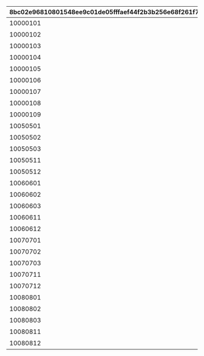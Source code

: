 |8bc02e96810801548ee9c01de05fffaef44f2b3b256e68f261f7b23f5ba211ee|a1ae9c5f262b333df3dd7dff784870cbdff342ee3fc367428f7de09a6cb390ce|8c0611d8c2fd3dd361c9b61a7f2b6153f9a63a71eed021b76cfbabd67dfe4323|8a7ae6b7a655a421f4189df9df119ca53439cf8884dc6c438340f9d43b9295db|5f12632a69a4266a32f651a3a0495621819dfd44143252b460c85a4da1b626bd|f7841d37e3b511d7042f69ceb6c5105cc541fecdfe09e4ebfe9631f4db3e8a2b|1ceff9d9c950de98190215b204c5aa30733b0d767180d164d3c1d1af09c67d9c|c294deefc92a34e33b27266eb99acdee87b244b37fe317aaa1873d10d395bde3|636b11ee10f70ece9f9f8bb17744f410195893ad1a808cf50b614de8478849b9|16dec4148e1ffe9d2a67d033ebc14f60be267e9ec8b13b4c324a6d08c1a4f037|c737fafc127b062b31a9d0c0f4915b27ebbf9b2b992593b6f2b0f578ee707c63|
| --- | --- | --- | --- | --- | --- | --- | --- | --- | --- | --- |
|10000101|1000|10|1回バトルしよう|7000|0|0|1|10000101|2021/08/17 12:00:00|2021/08/24 11:59:59|
|10000102|1000|10|5回バトルしよう|7000|0|0|5|10000102|2021/08/17 12:00:00|2021/08/24 11:59:59|
|10000103|1000|10|10回バトルしよう|7000|0|0|10|10000103|2021/08/17 12:00:00|2021/08/24 11:59:59|
|10000104|1000|10|15回バトルしよう|7000|0|0|15|10000104|2021/08/17 12:00:00|2021/08/24 11:59:59|
|10000105|1000|10|20回バトルしよう|7000|0|0|20|10000105|2021/08/17 12:00:00|2021/08/24 11:59:59|
|10000106|1000|10|25回バトルしよう|7000|0|0|25|10000106|2021/08/17 12:00:00|2021/08/24 11:59:59|
|10000107|1000|10|30回バトルしよう|7000|0|0|30|10000107|2021/08/17 12:00:00|2021/08/24 11:59:59|
|10000108|1000|10|35回バトルしよう|7000|0|0|35|10000108|2021/08/17 12:00:00|2021/08/24 11:59:59|
|10000109|1000|10|40回バトルしよう|7000|0|0|40|10000109|2021/08/17 12:00:00|2021/08/24 11:59:59|
|10050501|1005|50|ミソラに累積300万ダメージ与えよう|7001|1005|0|3000000|10050501|2021/08/17 12:00:00|2021/08/24 11:59:59|
|10050502|1005|50|ミソラに累積900万ダメージ与えよう|7001|1005|0|9000000|10050502|2021/08/17 12:00:00|2021/08/24 11:59:59|
|10050503|1005|50|ミソラに累積1500万ダメージ与えよう|7001|1005|0|15000000|10050503|2021/08/17 12:00:00|2021/08/24 11:59:59|
|10050511|1005|51|ミソラに1度のバトルで100万ダメージ与えよう|7002|1005|1000000|1|10050511|2021/08/17 12:00:00|2021/08/24 11:59:59|
|10050512|1005|51|ミソラに1度のバトルで300万ダメージ与えよう|7002|1005|3000000|1|10050512|2021/08/17 12:00:00|2021/08/24 11:59:59|
|10060601|1006|60|ランファに累積500万ダメージ与えよう|7001|1006|0|5000000|10060601|2021/08/17 12:00:00|2021/08/24 11:59:59|
|10060602|1006|60|ランファに累積1500万ダメージ与えよう|7001|1006|0|15000000|10060602|2021/08/17 12:00:00|2021/08/24 11:59:59|
|10060603|1006|60|ランファに累積2400万ダメージ与えよう|7001|1006|0|24000000|10060603|2021/08/17 12:00:00|2021/08/24 11:59:59|
|10060611|1006|61|ランファに1度のバトルで200万ダメージ与えよう|7002|1006|2000000|1|10060611|2021/08/17 12:00:00|2021/08/24 11:59:59|
|10060612|1006|61|ランファに1度のバトルで500万ダメージ与えよう|7002|1006|5000000|1|10060612|2021/08/17 12:00:00|2021/08/24 11:59:59|
|10070701|1007|70|アゾールドに累積300万ダメージ与えよう|7001|1007|0|3000000|10070701|2021/08/17 12:00:00|2021/08/24 11:59:59|
|10070702|1007|70|アゾールドに累積900万ダメージ与えよう|7001|1007|0|9000000|10070702|2021/08/17 12:00:00|2021/08/24 11:59:59|
|10070703|1007|70|アゾールドに累積1500万ダメージ与えよう|7001|1007|0|15000000|10070703|2021/08/17 12:00:00|2021/08/24 11:59:59|
|10070711|1007|71|アゾールドに1度のバトルで100万ダメージ与えよう|7002|1007|1000000|1|10070711|2021/08/17 12:00:00|2021/08/24 11:59:59|
|10070712|1007|71|アゾールドに1度のバトルで300万ダメージ与えよう|7002|1007|3000000|1|10070712|2021/08/17 12:00:00|2021/08/24 11:59:59|
|10080801|1008|80|カリザに累積500万ダメージ与えよう|7001|1008|0|5000000|10080801|2021/08/17 12:00:00|2021/08/24 11:59:59|
|10080802|1008|80|カリザに累積1500万ダメージ与えよう|7001|1008|0|15000000|10080802|2021/08/17 12:00:00|2021/08/24 11:59:59|
|10080803|1008|80|カリザに累積2400万ダメージ与えよう|7001|1008|0|24000000|10080803|2021/08/17 12:00:00|2021/08/24 11:59:59|
|10080811|1008|81|カリザに1度のバトルで200万ダメージ与えよう|7002|1008|2000000|1|10080811|2021/08/17 12:00:00|2021/08/24 11:59:59|
|10080812|1008|81|カリザに1度のバトルで500万ダメージ与えよう|7002|1008|5000000|1|10080812|2021/08/17 12:00:00|2021/08/24 11:59:59|